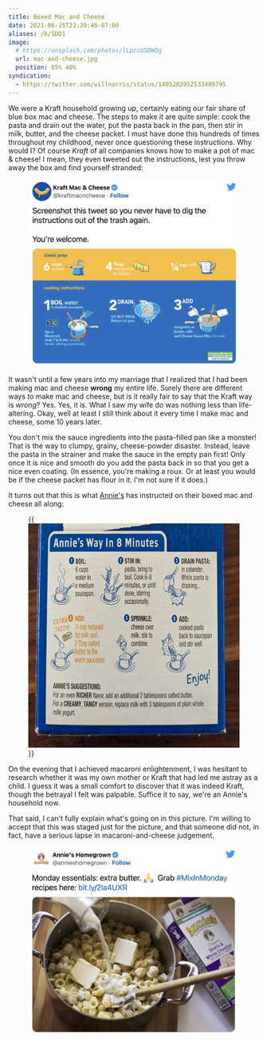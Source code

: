 ```yaml
---
title: Boxed Mac and Cheese
date: 2021-06-15T22:39:49-07:00
aliases: /b/5DD1
image:
  # https://unsplash.com/photos/lLpccUSDWQg
  url: mac-and-cheese.jpg
  position: 65% 40%
syndication:
  - https://twitter.com/willnorris/status/1405202952533409795
---
```


We were a Kraft household growing up, certainly eating our fair share of blue
box mac and cheese. The steps to make it are quite simple: cook the pasta and
drain out the water, put the pasta back in the pan, then stir in milk, butter,
and the cheese packet. I must have done this hundreds of times throughout my
childhood, never once questioning these instructions. Why would I? Of course
_Kraft_ of all companies knows how to make a pot of mac & cheese! I mean, they
even tweeted out the instructions, lest you throw away the box and find yourself
stranded:

<figure class="aligncenter">
  <a href="https://twitter.com/kraftmacncheese/status/1196914329695723521">
    <img src="kraft-tweet.jpg" style="width: 500px; max-width: 100%" alt="Tweet from Kraft with instructions: boil water, drain cooked pasta, add milk butter and cheese mix">
  </a>
</figure>

It wasn't until a few years into my marriage that I realized that I had been
making mac and cheese **wrong** my entire life. Surely there are different ways
to make mac and cheese, but is it really fair to say that the Kraft way is
_wrong_? Yes. Yes, it is. What I saw my wife do was nothing less than
life-altering. Okay, well at least I still think about it every time I make mac
and cheese, some 10 years later.

You don't mix the sauce ingredients into the pasta-filled pan like a monster!
That is the way to clumpy, grainy, cheese-powder disaster. Instead, leave the
pasta in the strainer and make the sauce in the empty pan first! Only once it
is nice and smooth do you add the pasta back in so that you get a nice even
coating. (In essence, you're making a roux. Or at least you would be if the
cheese packet has flour in it. I'm not sure if it does.)

It turns out that this is what [Annie's](https://www.annies.com/) has instructed
on their boxed mac and cheese all along:

<figure class="aligncenter">
  {{<img src="annies-way.jpg" width="600" height="449" alt="Annie's way in 8 minutes: cook and drain pasta; combine milk, cheese, and cheese packet in saucepan; add cooked pasta to saucepan and stir">}}
</figure>

On the evening that I achieved macaroni enlightenment, I was hesitant to
research whether it was my own mother or Kraft that had led me astray as a
child. I guess it was a small comfort to discover that it was indeed Kraft,
though the betrayal I felt was palpable. Suffice it to say, we're an Annie's
household now.

That said, I can't fully explain what's going on in this picture. I'm willing to
accept that this was staged just for the picture, and that someone did not, in
fact, have a serious lapse in macaroni-and-cheese judgement.

<figure class="aligncenter">
  <a href="https://twitter.com/annieshomegrown/status/1234600905066139654">
    <img src="annies-tweet.jpg" style="width: 500px; max-width: 100%" alt="Tweet from Annie's showing milk and butter being added into a pot of cooked pasta">
  </a>
</figure>
